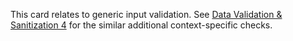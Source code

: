 This card relates to generic input validation. See [Data Validation & Sanitization 4](/cards/VE4#card 'Data Validation & Sanitization 4 [internal]') for the similar additional context-specific checks.
